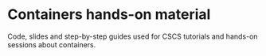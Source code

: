 # Containers hands-on material

Code, slides and step-by-step guides used for CSCS tutorials and hands-on sessions about containers.
